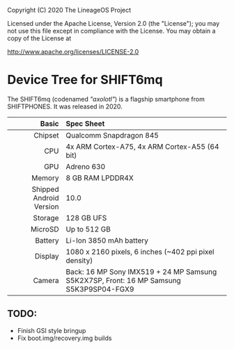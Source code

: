 Copyright (C) 2020 The LineageOS Project

Licensed under the Apache License, Version 2.0 (the "License");
you may not use this file except in compliance with the License.
You may obtain a copy of the License at

http://www.apache.org/licenses/LICENSE-2.0

Device Tree for SHIFT6mq
===========================================

The SHIFT6mq (codenamed _"axolotl"_) is a flagship smartphone from SHIFTPHONES.
It was released in 2020.

Basic   | Spec Sheet
-------:|:-------------------------
Chipset | Qualcomm Snapdragon 845
CPU     | 4x ARM Cortex-A75, 4x ARM Cortex-A55 (64 bit)
GPU     | Adreno 630
Memory  | 8 GB RAM LPDDR4X
Shipped Android Version | 10.0
Storage | 128 GB UFS
MicroSD | Up to 512 GB
Battery | Li-Ion 3850 mAh battery
Display | 1080 x 2160 pixels, 6 inches (~402 ppi pixel density)
Camera  | Back: 16 MP Sony IMX519 + 24 MP Samsung S5K2X7SP, Front: 16 MP Samsung S5K3P9SP04-FGX9

TODO:
-----

 * Finish GSI style bringup
 * Fix boot.img/recovery.img builds
